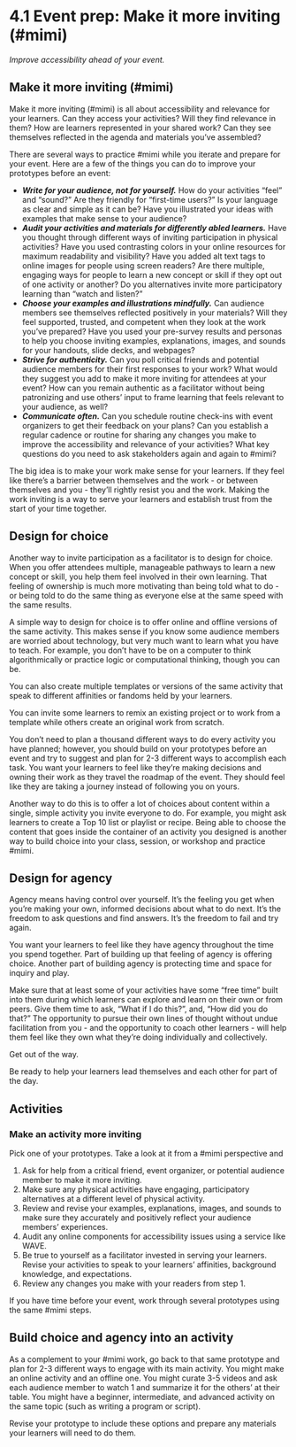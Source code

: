 # 4.1 Event prep: Make it more inviting \(\#mimi\)

_Improve accessibility ahead of your event._

## Make it more inviting \(\#mimi\)

Make it more inviting \(\#mimi\) is all about accessibility and relevance for your learners. Can they access your activities? Will they find relevance in them? How are learners represented in your shared work? Can they see themselves reflected in the agenda and materials you’ve assembled?

There are several ways to practice \#mimi while you iterate and prepare for your event. Here are a few of the things you can do to improve your prototypes before an event:

* _**Write for your audience, not for yourself.**_ How do your activities “feel” and “sound?” Are they friendly for “first-time users?” Is your language as clear and simple as it can be? Have you illustrated your ideas with examples that make sense to your audience?
* _**Audit your activities and materials for differently abled learners.**_ Have you thought through different ways of inviting participation in physical activities? Have you used contrasting colors in your online resources for maximum readability and visibility? Have you added alt text tags to online images for people using screen readers? Are there multiple, engaging ways for people to learn a new concept or skill if they opt out of one activity or another? Do you alternatives invite more participatory learning than “watch and listen?”
* _**Choose your examples and illustrations mindfully.**_ Can audience members see themselves reflected positively in your materials? Will they feel supported, trusted, and competent when they look at the work you’ve prepared? Have you used your pre-survey results and personas to help you choose inviting examples, explanations, images, and sounds for your handouts, slide decks, and webpages?
* _**Strive for authenticity.**_ Can you poll critical friends and potential audience members for their first responses to your work? What would they suggest you add to make it more inviting for attendees at your event? How can you remain authentic as a facilitator without being patronizing and use others’ input to frame learning that feels relevant to your audience, as well?
* _**Communicate often.**_ Can you schedule routine check-ins with event organizers to get their feedback on your plans? Can you establish a regular cadence or routine for sharing any changes you make to improve the accessibility and relevance of your activities? What key questions do you need to ask stakeholders again and again to \#mimi?

The big idea is to make your work make sense for your learners. If they feel like there’s a barrier between themselves and the work - or between themselves and you - they’ll rightly resist you and the work. Making the work inviting is a way to serve your learners and establish trust from the start of your time together.

## Design for choice

Another way to invite participation as a facilitator is to design for choice. When you offer attendees multiple, manageable pathways to learn a new concept or skill, you help them feel involved in their own learning. That feeling of ownership is much more motivating than being told what to do - or being told to do the same thing as everyone else at the same speed with the same results.

A simple way to design for choice is to offer online and offline versions of the same activity. This makes sense if you know some audience members are worried about technology, but very much want to learn what you have to teach. For example, you don’t have to be on a computer to think algorithmically or practice logic or computational thinking, though you can be.

You can also create multiple templates or versions of the same activity that speak to different affinities or fandoms held by your learners.

You can invite some learners to remix an existing project or to work from a template while others create an original work from scratch.

You don’t need to plan a thousand different ways to do every activity you have planned; however, you should build on your prototypes before an event and try to suggest and plan for 2-3 different ways to accomplish each task. You want your learners to feel like they’re making decisions and owning their work as they travel the roadmap of the event. They should feel like they are taking a journey instead of following you on yours.

Another way to do this is to offer a lot of choices about content within a single, simple activity you invite everyone to do. For example, you might ask learners to create a Top 10 list or playlist or recipe. Being able to choose the content that goes inside the container of an activity you designed is another way to build choice into your class, session, or workshop and practice \#mimi.

## Design for agency

Agency means having control over yourself. It’s the feeling you get when you’re making your own, informed decisions about what to do next. It’s the freedom to ask questions and find answers. It’s the freedom to fail and try again.

You want your learners to feel like they have agency throughout the time you spend together. Part of building up that feeling of agency is offering choice. Another part of building agency is protecting time and space for inquiry and play.

Make sure that at least some of your activities have some “free time” built into them during which learners can explore and learn on their own or from peers. Give them time to ask, “What if I do this?”, and, “How did you do that?” The opportunity to pursue their own lines of thought without undue facilitation from you - and the opportunity to coach other learners - will help them feel like they own what they’re doing individually and collectively.

Get out of the way.

Be ready to help your learners lead themselves and each other for part of the day.

## Activities

### Make an activity more inviting

Pick one of your prototypes. Take a look at it from a \#mimi perspective and

1. Ask for help from a critical friend, event organizer, or potential audience member to make it more inviting.
2. Make sure any physical activities have engaging, participatory alternatives at a different level of physical activity.
3. Review and revise your examples, explanations, images, and sounds to make sure they accurately and positively reflect your audience members’ experiences.
4. Audit any online components for accessibility issues using a service like WAVE.
5. Be true to yourself as a facilitator invested in serving your learners. Revise your activities to speak to your learners’ affinities, background knowledge, and expectations.
6. Review any changes you make with your readers from step 1.

If you have time before your event, work through several prototypes using the same \#mimi steps.

## Build choice and agency into an activity

As a complement to your \#mimi work, go back to that same prototype and plan for 2-3 different ways to engage with its main activity. You might make an online activity and an offline one. You might curate 3-5 videos and ask each audience member to watch 1 and summarize it for the others’ at their table. You might have a beginner, intermediate, and advanced activity on the same topic \(such as writing a program or script\).

Revise your prototype to include these options and prepare any materials your learners will need to do them.

